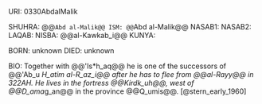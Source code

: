 URI: 0330AbdalMalik

SHUHRA: @@`Abd al-Malik@@
ISM: @@`Abd al-Malik@@
NASAB1: 
NASAB2: 
LAQAB: 
NISBA: @@al-Kawkab_i@@
KUNYA: 

BORN: unknown
DIED: unknown

BIO: Together with @@'Is*h_aq@@ he is one of the successors of @@'Ab_u *H_atim al-R_az_i@@ after he has to flee from @@al-Rayy@@ in 322AH. He lives in the fortress @@Kirdk_uh@@, west of @@D_ama*g_an@@ in the province @@Q_umis@@. [@stern_early_1960]
